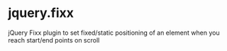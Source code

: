 # jquery.fixx
jQuery Fixx plugin to set fixed/static positioning of an element when you reach start/end points on scroll
